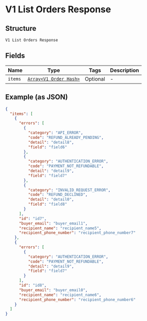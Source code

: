 
# V1 List Orders Response

## Structure

`V1 List Orders Response`

## Fields

| Name | Type | Tags | Description |
|  --- | --- | --- | --- |
| `items` | [`Array<V1 Order Hash>`](../../doc/models/v1-order.md) | Optional | - |

## Example (as JSON)

```json
{
  "items": [
    {
      "errors": [
        {
          "category": "API_ERROR",
          "code": "REFUND_ALREADY_PENDING",
          "detail": "detail8",
          "field": "field6"
        },
        {
          "category": "AUTHENTICATION_ERROR",
          "code": "PAYMENT_NOT_REFUNDABLE",
          "detail": "detail9",
          "field": "field7"
        },
        {
          "category": "INVALID_REQUEST_ERROR",
          "code": "REFUND_DECLINED",
          "detail": "detail0",
          "field": "field8"
        }
      ],
      "id": "id7",
      "buyer_email": "buyer_email1",
      "recipient_name": "recipient_name5",
      "recipient_phone_number": "recipient_phone_number7"
    },
    {
      "errors": [
        {
          "category": "AUTHENTICATION_ERROR",
          "code": "PAYMENT_NOT_REFUNDABLE",
          "detail": "detail9",
          "field": "field7"
        }
      ],
      "id": "id8",
      "buyer_email": "buyer_email0",
      "recipient_name": "recipient_name6",
      "recipient_phone_number": "recipient_phone_number6"
    }
  ]
}
```

